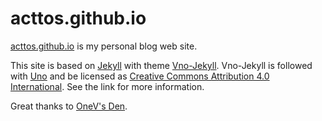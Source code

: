 # acttos.github.io

[acttos.github.io](http://www.majinshou.cn) is my personal blog web site. 


This site is based on [Jekyll](https://jekyllrb.com) with theme [Vno-Jekyll](https://github.com/onevcat/vno-jekyll). Vno-Jekyll is followed with [Uno](https://github.com/daleanthony/uno) and be licensed as [Creative Commons Attribution 4.0 International](http://creativecommons.org/licenses/by/4.0/). See the link for more information.

Great thanks to [OneV's Den](https://onevcat.com/).
